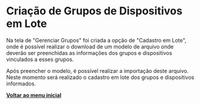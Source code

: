 # Criação de Grupos de Dispositivos em Lote

Na tela de "Gerenciar Grupos" foi criada a opção de "Cadastro em Lote", onde é possível realizar o download de um modelo de arquivo onde deverão ser preenchidas as informações dos grupos e dispositivos vinculados a esses grupos.&#x20;

Após preencher o modelo, é possível realizar a importação deste arquivo. Neste momento será realizado o cadastro em lote dos grupos e dispositivos informados.



[**Voltar ao menu inicial**](./)
